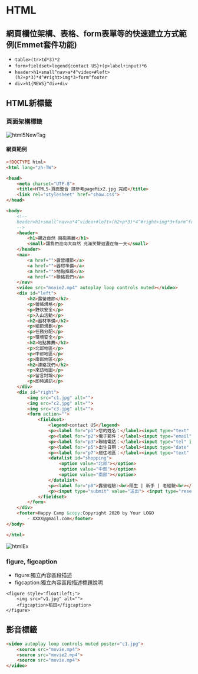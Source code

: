 # HTML

## 網頁欄位架構、表格、form表單等的快速建立方式範例\(Emmet套件功能\)

* `table>(tr>td*3)*2`
* `form>fieldset>legend{contact US}+(p>label+input)*6`
* `header>h1+small^nav>a*4^video+#left>(h2+p*3)*4^#right>img*3+form^footer`
* `div>h1{NEWS}^div+div`

## HTML新標籤

### 頁面架構標籤

![html5NewTag](../../.gitbook/assets/2020-10-20-10-28-31%20%281%29.png)

#### 網頁範例

```html
<!DOCTYPE html>
<html lang="zh-TW">

<head>
    <meta charset="UTF-8">
    <title>HTML5-頁面整合 請參考pageMix2.jpg 完成</title>
    <link rel="stylesheet" href="show.css">
</head>

<body>
    <!--
    header>h1+small^nav>a*4^video+#left>(h2+p*3)*4^#right>img*3+form^footer
    -->
    <header>
        <h1>親近自然 擁抱美麗</h1>
        <small>讓我們迎向大自然 充滿笑聲迴盪在每一天</small>
    </header>
    <nav>
        <a href="">露營禮節</a>
        <a href="">器材準備</a>
        <a href="">地點推薦</a>
        <a href="">聯絡我們</a>
    </nav>
    <video src="movie2.mp4" autoplay loop controls muted></video>
    <div id="left">
        <h2>露營禮節</h2>
        <p>營帳規格</p>
        <p>野炊安全</p>
        <p>入山活動</p>
        <h2>器材準備</h2>
        <p>細節規劃</p>
        <p>任務分配</p>
        <p>環境安全</p>
        <h2>地點推薦</h2>
        <p>北部地區</p>
        <p>中部地區</p>
        <p>南部地區</p>
        <h2>連絡我們</h2>
        <p>來訪地圖</p>
        <p>留言討論</p>
        <p>即時通訊</p>
    </div>
    <div id="right">
        <img src="c1.jpg" alt="">
        <img src="c2.jpg" alt="">
        <img src="c3.jpg" alt="">
        <form action="">
            <fieldset>
                <legend>contact US</legend>
                <p><label for="p1">您的姓名：</label><input type="text" size="25" id="p1" placeholder="請輸入正確姓名 必填欄位" required></p>
                <p><label for="p2">電子郵件：</label><input type="email" size="25" id="p2" placeholder="請輸入正確格式的電子郵件" required></p>
                <p><label for="p3">聯絡電話：</label><input type="tel" id="p3" placeholder="請輸入行動電話"></p>
                <p><label for="p5">出生日期：</label><input type="date" id="p5"></p>
                <p><label for="p7">居住地區：</label><input type="text" id="p7" list="shopping"></p>
                <datalist id="shopping">
                    <option value="北部"></option>
                    <option value="中部"></option>
                    <option value="南部"></option>
                </datalist>
                <p><label for="p8">露營經驗:<br>陌生 | 新手 | 老經驗<br></label><input type="range" id="p8" min="1" max="3" step="1"></p>
                <p><input type="submit" value="送出"> <input type="reset" value="重設"></p>
            </fieldset>
        </form>
    </div>
    <footer>Happy Camp &copy;Copyright 2020 by Your LOGO
        - XXXX@gmail.com</footer>
</body>

</html>
```

![htmlEx](../../.gitbook/assets/2020-10-20-14-36-12%20%281%29.png)

### figure, figcaption

* figure:獨立內容區段描述
* figcaption:獨立內容區段描述標題說明

```markup
<figure style="float:left;">
    <img src="v1.jpg" alt="">
    <figcaption>稻田</figcaption>
</figure>
```

## 影音標籤

```html
<video autoplay loop controls muted poster="c1.jpg">
    <source src="movie.mp4">
    <source src="movie2.mp4">
    <source src="movie.mp4">
</video>
```

